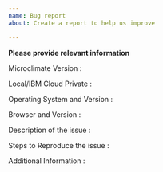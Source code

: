 ```yaml
---
name: Bug report
about: Create a report to help us improve

---
```


**Please provide relevant information**

Microclimate Version : 

Local/IBM Cloud Private : 

Operating System and Version : 

Browser and Version :

Description of the issue :

Steps to Reproduce the issue :

Additional Information :
